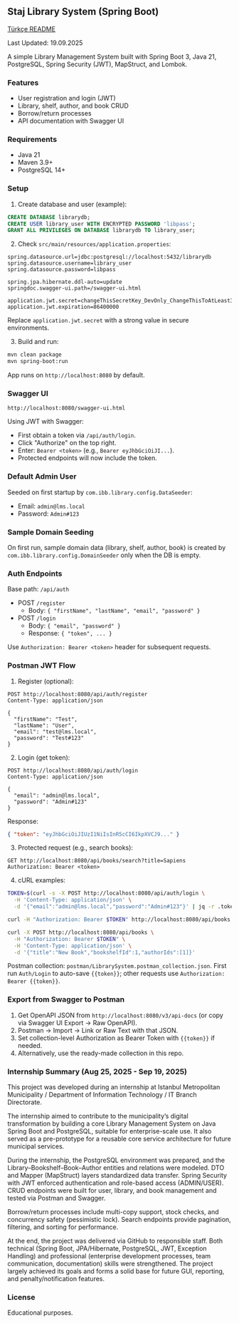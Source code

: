 ## Staj Library System (Spring Boot)

[Türkçe README](README.md)

Last Updated: 19.09.2025

A simple Library Management System built with Spring Boot 3, Java 21, PostgreSQL, Spring Security (JWT), MapStruct, and Lombok.

### Features
- User registration and login (JWT)
- Library, shelf, author, and book CRUD
- Borrow/return processes
- API documentation with Swagger UI

### Requirements
- Java 21
- Maven 3.9+
- PostgreSQL 14+

### Setup
1) Create database and user (example):
```sql
CREATE DATABASE librarydb;
CREATE USER library_user WITH ENCRYPTED PASSWORD 'libpass';
GRANT ALL PRIVILEGES ON DATABASE librarydb TO library_user;
```

2) Check `src/main/resources/application.properties`:
```
spring.datasource.url=jdbc:postgresql://localhost:5432/librarydb
spring.datasource.username=library_user
spring.datasource.password=libpass

spring.jpa.hibernate.ddl-auto=update
springdoc.swagger-ui.path=/swagger-ui.html

application.jwt.secret=changeThisSecretKey_DevOnly_ChangeThisToAtLeast32Chars!!
application.jwt.expiration=86400000
```
Replace `application.jwt.secret` with a strong value in secure environments.

3) Build and run:
```bash
mvn clean package
mvn spring-boot:run
```

App runs on `http://localhost:8080` by default.

### Swagger UI
`http://localhost:8080/swagger-ui.html`

Using JWT with Swagger:
- First obtain a token via `/api/auth/login`.
- Click "Authorize" on the top right.
- Enter: `Bearer <token>` (e.g., `Bearer eyJhbGciOiJI...`).
- Protected endpoints will now include the token.

### Default Admin User
Seeded on first startup by `com.ibb.library.config.DataSeeder`:
- Email: `admin@lms.local`
- Password: `Admin#123`

### Sample Domain Seeding
On first run, sample domain data (library, shelf, author, book) is created by `com.ibb.library.config.DomainSeeder` only when the DB is empty.

### Auth Endpoints
Base path: `/api/auth`

- POST `/register`
  - Body: `{ "firstName", "lastName", "email", "password" }`
- POST `/login`
  - Body: `{ "email", "password" }`
  - Response: `{ "token", ... }`

Use `Authorization: Bearer <token>` header for subsequent requests.

### Postman JWT Flow
1) Register (optional):
```http
POST http://localhost:8080/api/auth/register
Content-Type: application/json

{
  "firstName": "Test",
  "lastName": "User",
  "email": "test@lms.local",
  "password": "Test#123"
}
```

2) Login (get token):
```http
POST http://localhost:8080/api/auth/login
Content-Type: application/json

{
  "email": "admin@lms.local",
  "password": "Admin#123"
}
```
Response:
```json
{ "token": "eyJhbGciOiJIUzI1NiIsInR5cCI6IkpXVCJ9..." }
```

3) Protected request (e.g., search books):
```http
GET http://localhost:8080/api/books/search?title=Sapiens
Authorization: Bearer <token>
```

4) cURL examples:
```bash
TOKEN=$(curl -s -X POST http://localhost:8080/api/auth/login \
  -H 'Content-Type: application/json' \
  -d '{"email":"admin@lms.local","password":"Admin#123"}' | jq -r .token)

curl -H "Authorization: Bearer $TOKEN" http://localhost:8080/api/books

curl -X POST http://localhost:8080/api/books \
  -H "Authorization: Bearer $TOKEN" \
  -H 'Content-Type: application/json' \
  -d '{"title":"New Book","bookshelfId":1,"authorIds":[1]}'
```

Postman collection: `postman/LibrarySystem.postman_collection.json`.
First run `Auth/Login` to auto-save `{{token}}`; other requests use `Authorization: Bearer {{token}}`.

### Export from Swagger to Postman
1) Get OpenAPI JSON from `http://localhost:8080/v3/api-docs` (or copy via Swagger UI Export → Raw OpenAPI).
2) Postman → Import → Link or Raw Text with that JSON.
3) Set collection-level Authorization as Bearer Token with `{{token}}` if needed.
4) Alternatively, use the ready-made collection in this repo.

### Internship Summary (Aug 25, 2025 - Sep 19, 2025)
This project was developed during an internship at Istanbul Metropolitan Municipality / Department of Information Technology / IT Branch Directorate.

The internship aimed to contribute to the municipality’s digital transformation by building a core Library Management System on Java Spring Boot and PostgreSQL, suitable for enterprise-scale use. It also served as a pre-prototype for a reusable core service architecture for future municipal services.

During the internship, the PostgreSQL environment was prepared, and the Library–Bookshelf–Book–Author entities and relations were modeled. DTO and Mapper (MapStruct) layers standardized data transfer. Spring Security with JWT enforced authentication and role-based access (ADMIN/USER). CRUD endpoints were built for user, library, and book management and tested via Postman and Swagger.

Borrow/return processes include multi-copy support, stock checks, and concurrency safety (pessimistic lock). Search endpoints provide pagination, filtering, and sorting for performance.

At the end, the project was delivered via GitHub to responsible staff. Both technical (Spring Boot, JPA/Hibernate, PostgreSQL, JWT, Exception Handling) and professional (enterprise development processes, team communication, documentation) skills were strengthened. The project largely achieved its goals and forms a solid base for future GUI, reporting, and penalty/notification features.

### License
Educational purposes.


